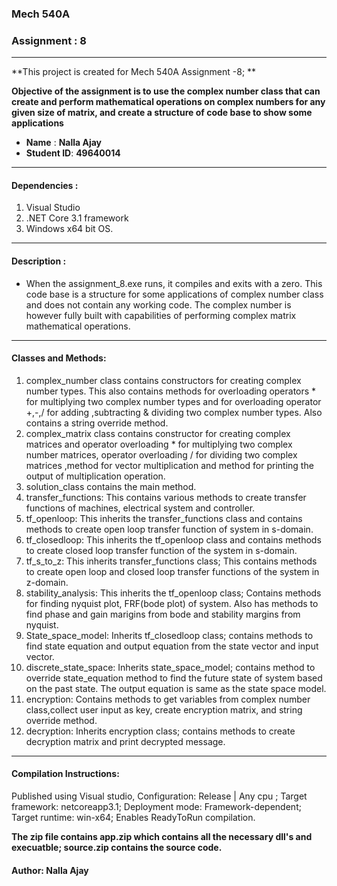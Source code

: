 ###  Mech 540A 

### Assignment : 8

------

**This project is created for Mech 540A Assignment -8; **

**Objective of the assignment is to use the complex number class that can create and perform mathematical operations on complex numbers for any given size of matrix, and create a structure of code base to show some applications**

* **Name** : **Nalla Ajay**
* **Student ID**: **49640014**



----

#### Dependencies : 

1. Visual Studio 
2. .NET Core 3.1 framework
3. Windows  x64 bit OS.

---

#### Description :

* When the  assignment_8.exe runs, it compiles and exits with a zero. This code base is a structure for some applications of complex number class and does not contain any working code. The complex number is however fully built with capabilities of performing complex matrix mathematical operations.


---

#### Classes and Methods:

1. complex_number class contains constructors for creating complex number types. This also contains methods for overloading operators * for multiplying two complex number types and for overloading operator +,-,/ for adding ,subtracting & dividing two complex number types. Also contains a string override method.
2. complex_matrix class contains constructor for creating complex matrices and operator overloading * for multiplying two complex number matrices, operator overloading / for dividing two complex matrices ,method for vector multiplication and method for printing the output of multiplication operation.
3. solution_class contains the main method. 
4. transfer_functions: This contains various methods to create transfer functions of machines, electrical system and controller.
5. tf_openloop: This inherits the transfer_functions class and contains methods to create open loop transfer function of system in s-domain.
6. tf_closedloop: This inherits the tf_openloop class and contains methods to create closed loop transfer function of the system in s-domain.
7. tf_s_to_z: This inherits transfer_functions class; This contains methods to create open loop and closed loop transfer functions of the system in z-domain.
8. stability_analysis: This inherits the tf_openloop class; Contains methods for finding nyquist plot, FRF(bode plot) of system. Also has methods to find phase and gain marigins from bode and stability margins from nyquist.
9. State_space_model: Inherits tf_closedloop class; contains methods to find state equation and output equation from the state vector and input vector.
10. discrete_state_space: Inherits state_space_model; contains method to override state_equation method to find the future state of system based on the past state. The output equation is same as the state space model.
11. encryption: Contains methods to get variables from complex number class,collect user input as key, create encryption matrix, and string override method.
12. decryption: Inherits encryption class; contains methods to create decryption matrix and print decrypted message.

------

#### Compilation Instructions: 

Published using Visual studio, Configuration: Release | Any cpu ; Target framework: netcoreapp3.1; Deployment mode: Framework-dependent; Target runtime: win-x64; Enables ReadyToRun compilation.

**The zip file contains app.zip which contains all the necessary dll's and execuatble; source.zip contains the  source code.**

#### Author: Nalla Ajay